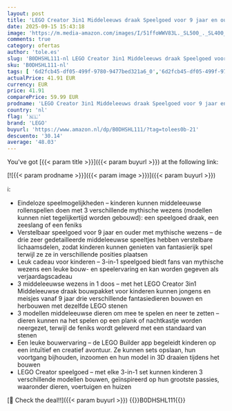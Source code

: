 ```yaml
---
layout: post
title: 'LEGO Creator 3in1 Middeleeuws draak Speelgoed voor 9 jaar en ouder  Verandert in een Zeeslang en Feniks  Dieren Bouwpakket voor Kinderen  Verjaardagscadeau voor Jongens en Meisjes 31161'
date: 2025-09-15 15:43:18
image: 'https://m.media-amazon.com/images/I/51ffoWWV83L._SL500_._SL400_.jpg'
comments: true
category: ofertas
author: 'tole.es'
slug: 'B0DHSHL111-nl LEGO Creator 3in1 Middeleeuws draak Speelgoed voor 9 jaar...'
sku: 'B0DHSHL111-nl'
tags: [ '6d2fcb45-df05-499f-9780-9477bed321a6_0','6d2fcb45-df05-499f-9780-9477bed321a6_501','Arborist Merchandising Root','Bouw- & constructiespeelgoed','Creatieve spellen','Educatief speelgoed','Self Service','Special Features Stores','Speelgoed & spellen','Speelgoedbouwsets','lego','🇳🇱', ]
actualPrice: 41.91 EUR
currency: EUR
price: 41.91
comparePrice: 59.99 EUR
prodname: 'LEGO Creator 3in1 Middeleeuws draak Speelgoed voor 9 jaar en ouder  Verandert in een Zeeslang en Feniks  Dieren Bouwpakket voor Kinderen  Verjaardagscadeau voor Jongens en Meisjes 31161'
country: 'nl'
flag: '🇳🇱'
brand: 'LEGO'
buyurl: 'https://www.amazon.nl/dp/B0DHSHL111/?tag=tolees0b-21'
descuento: '30.14'
average: '48.03'
---
```


You've got [{{< param title >}}]({{< param buyurl >}}) at the following link:

[![{{< param prodname >}}]({{< param image >}})]({{< param buyurl >}})

ℹ️:

- Eindeloze speelmogelijkheden – kinderen kunnen middeleeuwse rollenspellen doen met 3 verschillende mythische wezens (modellen kunnen niet tegelijkertijd worden gebouwd): een speelgoed draak, een zeeslang of een feniks
- Verstelbaar speelgoed voor 9 jaar en ouder met mythische wezens – de drie zeer gedetailleerde middeleeuwse speeltjes hebben verstelbare lichaamsdelen, zodat kinderen kunnen genieten van fantasierijk spel terwijl ze ze in verschillende posities plaatsen
- Leuk cadeau voor kinderen – 3-in-1 speelgoed biedt fans van mythische wezens een leuke bouw- en speelervaring en kan worden gegeven als verjaardagscadeau
- 3 middeleeuwse wezens in 1 doos – met het LEGO Creator 3in1 Middeleeuwse draak bouwpakket voor kinderen kunnen jongens en meisjes vanaf 9 jaar drie verschillende fantasiedieren bouwen en herbouwen met dezelfde LEGO stenen
- 3 modellen middeleeuwse dieren om mee te spelen en neer te zetten – dieren kunnen na het spelen op een plank of nachtkastje worden neergezet, terwijl de feniks wordt geleverd met een standaard van stenen
- Een leuke bouwervaring – de LEGO Builder app begeleidt kinderen op een intuïtief en creatief avontuur. Ze kunnen sets opslaan, hun voortgang bijhouden, inzoomen en hun model in 3D draaien tijdens het bouwen
- LEGO Creator speelgoed – met elke 3-in-1 set kunnen kinderen 3 verschillende modellen bouwen, geïnspireerd op hun grootste passies, waaronder dieren, voertuigen en huizen

[🛒 Check the deal!!]({{< param buyurl >}})
{{<world>}}B0DHSHL111{{</world>}}
